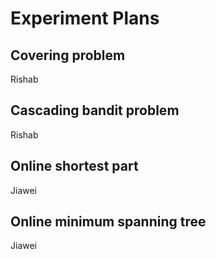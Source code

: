 # Experiment Plans

## Covering problem
Rishab

## Cascading bandit problem
Rishab

## Online shortest part
Jiawei

## Online minimum spanning tree
Jiawei